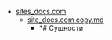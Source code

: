 - <a href = "E:\Node_projects\Node_Way\NBase\_Md\_Index\__Closer\_JS\NodeJs\Part_I\content\Docs\sites_docs.com\cat.sites_docs.com\dir.sites_docs.com.md">sites_docs.com</a>
    - <a href = "E:\Node_projects\Node_Way\NBase\_Md\_Index\__Closer\_JS\NodeJs\Part_I\content\Docs\sites_docs.com\site_docs.com copy.md">site_docs.com copy.md</a>
        - *# Сущности
